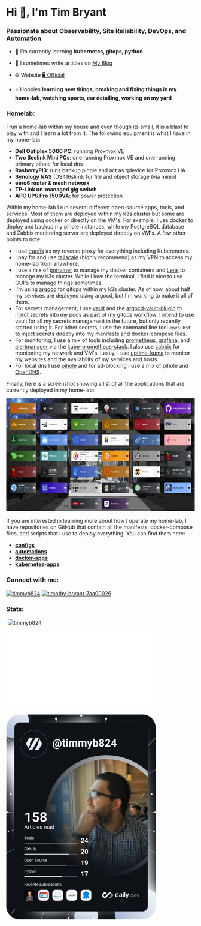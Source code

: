 <h1 align="left">Hi 👋, I'm Tim Bryant</h1>
<h3 align="left">Passionate about Observability, Site Reliability, DevOps, and Automation</h3>

- 🌱 I’m currently learning **kubernetes, gitops, python**

- 📝 I sometimes write articles on [My Blog](https://blog.timothybryantjr.com)

- 🌐 Website [🖥️ Official](https://profile.timothybryantjr.com)

- ⚡ Hobbies **learning new things, breaking and fixing things in my home-lab, watching sports, car detailing, working on my yard**

<h3 align="left">Homelab:</h3>

I run a home-lab within my house and even though its small, it is a blast to play with and I learn a lot from it. The following equipment is what I have in my home-lab:

- **Dell Optiplex 5000 PC**: running Proxmox VE
- **Two Beelink Mini PCs**: one running Proxmox VE and one running primary pihole for local dns
- **RasberryPI3**: runs backup pihole and act as qdevice for Proxmox HA
- **Synology NAS** (DS416slim): for file and object storage (via minio)
- **eero6 router & mesh network**
- **TP-Link un-managed gig switch**
- **APC UPS Pro 1500VA**: for power protection

Within my home-lab I run several different open-source apps, tools, and services. Most of them are deployed within my k3s cluster but some are deployed using docker or directly on the VM's. For example, I use docker to deploy and backup my pihole instances, while my PostgreSQL database and Zabbix monitoring server are deployed directly on VM's. A few other points to note:

- I use [traefik](https://traefik.io/) as my reverse proxy for everything including Kuberenetes.
- I pay for and use [tailscale](https://tailscale.com/) (highly recommend) as my VPN to access my home-lab from anywhere.
- I use a mix of [portainer](https://www.portainer.io/) to manage my docker containers and [Lens](https://k8slens.dev/) to manage my k3s cluster. While I love the terminal, I find it nice to use GUI's to manage things sometimes.
- I'm using [argocd](https://argoproj.github.io/cd/) for gitops within my k3s cluster. As of now, about half my services are deployed using argocd, but I'm working to make it all of them.
- For secrets management, I use [vault](https://developer.hashicorp.com/vault) and the [argocd-vault-plugin](https://github.com/argoproj-labs/argocd-vault-plugin) to inject secrets into my pods as part of my gitops workflow. I intend to use vault for all my secrets management in the future, but only recently started using it. For other secrets, I use the command line tool `envsubst` to inject secrets directly into my manifests and docker-compose files.
- For monitoring, I use a mix of tools including [prometheus](https://prometheus.io/), [grafana](https://grafana.com/), and [alertmanager](https://prometheus.io/docs/alerting/latest/alertmanager/) via the [kube-prometheus-stack](https://github.com/prometheus-community/helm-charts/tree/main/charts/kube-prometheus-stack). I also use [zabbix](https://www.zabbix.com/) for monitoring my network and VM's. Lastly, I use [uptime-kuma](https://github.com/louislam/uptime-kuma) to monitor my websites and the availability of my services and hosts.
- For local dns I use [pihole](https://pi-hole.net/) and for ad-blocking I use a mix of pihole and [OpenDNS](https://www.opendns.com/).

Finally, here is a screenshot showing a list of all the applications that are currently deployed in my home-lab:

<img src="homelab-services.png"  width="600" height="300">

If you are interested in learning more about how I operate my home-lab, I have repositories on GitHub that contain all the manifests, docker-compose files, and scripts that I use to deploy everything. You can find them here:

- **[configs](https://github.com/timmyb824/configs)**
- **[automations](https://github.com/timmyb824/automations)**
- **[docker-apps](https://github.com/timmyb824/docker-apps)**
- **[kubernetes-apps](https://github.com/timmyb824/kubernetes-apps)**



<h3 align="left">Connect with me:</h3>
<p align="left">
<a href="https://twitter.com/timmyb824" target="blank"><img align="center" src="https://raw.githubusercontent.com/rahuldkjain/github-profile-readme-generator/master/src/images/icons/Social/twitter.svg" alt="timmyb824" height="30" width="40" /></a>
<a href="https://linkedin.com/in/timothy-bryant-7aa00026" target="blank"><img align="center" src="https://raw.githubusercontent.com/rahuldkjain/github-profile-readme-generator/master/src/images/icons/Social/linked-in-alt.svg" alt="timothy-bryant-7aa00026" height="30" width="40" /></a>
</p>

<h3 align="left">Stats:</h3>

<p>&nbsp;<img align="center" src="https://github-readme-stats.vercel.app/api?username=timmyb824&show_icons=true&locale=en&theme=tokyonight" alt="timmyb824" /></p>

<img align="center" src="/github-metrics.svg" alt="Metrics" width="400">

<a href="https://app.daily.dev/DailyDevTips"><img src="https://github.com/timmyb824/timmyb824/blob/main/devcard.svg" width="400" alt="Tim Bryant's Dev Card"/></a>
